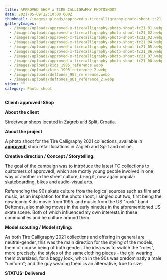```yaml
---
title: APPROVED SHOP x TIRE CALLIGRAPHY PHOTOSHOOT
date: 2021-05-09T22:10:00.000Z
thumbnail: /images/uploads/approved-x-tirecalligraphy-photo-shoot-tc21_feature.webp
galleryImages:
  - /images/uploads/approved-x-tirecalligraphy-photo-shoot-tc21_01.webp
  - /images/uploads/approved-x-tirecalligraphy-photo-shoot-tc21_02.webp
  - /images/uploads/approved-x-tirecalligraphy-photo-shoot-tc21_03.webp
  - /images/uploads/approved-x-tirecalligraphy-photo-shoot-tc21_04.webp
  - /images/uploads/approved-x-tirecalligraphy-photo-shoot-tc21_05.webp
  - /images/uploads/approved-x-tirecalligraphy-photo-shoot-tc21_06.webp
  - /images/uploads/approved-x-tirecalligraphy-photo-shoot-tc21_07.webp
  - /images/uploads/approved-x-tirecalligraphy-photo-shoot-tc21_08.webp
  - /images/uploads/kids_1995_reference.webp
  - /images/uploads/kids_1995_reference_2.webp
  - /images/uploads/deftones_90s_reference.webp
  - /images/uploads/deftones_90s_reference_2.webp
video: ""
category: Photo shoot
---
```

**Client: approved! Shop**

**About the client** 

Streetwear shops located in Zagreb and Split, Croatia.

**About the project**

A photo shoot for the Tire Calligraphy 2021 collections, available in **[approved!](https://approved.style/asortiman/muskarci-brandovi-tire-calligraphy/143)** shop retail locations in Zagreb and Split and online. 

**Creative direction / Concept / Storytelling:**

The goal of the campaign was to introduce the latest TC collections to customers of approved!, which are mostly young people involved in one way or another in the street culture, being it, now again popular skateboarding, bikes and audio-visual arts.  

Referencing the 90s skate culture from the logical sources such as film and music, as an inspiration for the photo shoot, I singled out two, first being the now iconic Kids movie from 1995. and music from the US "rock" band Deftones, also making moves in the early nineties in the aforementioned US skate scene. Both of which influenced my own interests in these communities and he culture around them.      

**Model scouting / Model styling:** 

As both Tire Calligraphy 2021 collections and offering in general are neutral-gender, this was the main direction for the styling of the models, them of course being of both gender. The idea was to switch the "roles", more precisely, the styles of the same clothing pieces - the girl wearing them oversized, for a baggy look, which in the 90s was predominatly a male "uniform"; and the guy wearing them as an alternative, true to size.

**STATUS: Delivered**